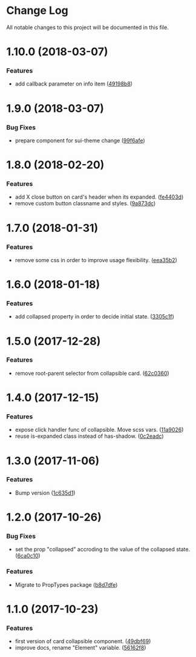 # Change Log

All notable changes to this project will be documented in this file.

<a name="1.10.0"></a>
# 1.10.0 (2018-03-07)


### Features

* add callback parameter on info item ([49198b8](https://github.com/SUI-Components/sui-components/commit/49198b8))



<a name="1.9.0"></a>
# 1.9.0 (2018-03-07)


### Bug Fixes

* prepare component for sui-theme change ([99f6afe](https://github.com/SUI-Components/sui-components/commit/99f6afe))



<a name="1.8.0"></a>
# 1.8.0 (2018-02-20)


### Features

* add X close button on card's header when its expanded. ([fe4403d](https://github.com/SUI-Components/sui-components/commit/fe4403d))
* remove custom button classname and styles. ([9a873dc](https://github.com/SUI-Components/sui-components/commit/9a873dc))



<a name="1.7.0"></a>
# 1.7.0 (2018-01-31)


### Features

* remove some css in order to improve usage flexibility. ([eea35b2](https://github.com/SUI-Components/sui-components/commit/eea35b2))



<a name="1.6.0"></a>
# 1.6.0 (2018-01-18)


### Features

* add collapsed property in order to decide initial state. ([3305c1f](https://github.com/SUI-Components/sui-components/commit/3305c1f))



<a name="1.5.0"></a>
# 1.5.0 (2017-12-28)


### Features

* remove root-parent selector from collapsible card. ([62c0360](https://github.com/SUI-Components/sui-components/commit/62c0360))



<a name="1.4.0"></a>
# 1.4.0 (2017-12-15)


### Features

* expose click handler func of collapsible. Move scss vars. ([11a9026](https://github.com/SUI-Components/sui-components/commit/11a9026))
* reuse is-expanded class instead of has-shadow. ([0c2eadc](https://github.com/SUI-Components/sui-components/commit/0c2eadc))



<a name="1.3.0"></a>
# 1.3.0 (2017-11-06)


### Features

* Bump version ([1c635d1](https://github.com/SUI-Components/sui-components/commit/1c635d1))



<a name="1.2.0"></a>
# 1.2.0 (2017-10-26)


### Bug Fixes

* set the prop "collapsed" accroding to the value of the collapsed state. ([6ca0c10](https://github.com/SUI-Components/sui-components/commit/6ca0c10))


### Features

* Migrate to PropTypes package ([b8d7dfe](https://github.com/SUI-Components/sui-components/commit/b8d7dfe))



<a name="1.1.0"></a>
# 1.1.0 (2017-10-23)


### Features

* first version of card collapsible component. ([49dbf69](https://github.com/SUI-Components/sui-components/commit/49dbf69))
* improve docs, rename "Element" variable. ([56162f8](https://github.com/SUI-Components/sui-components/commit/56162f8))




